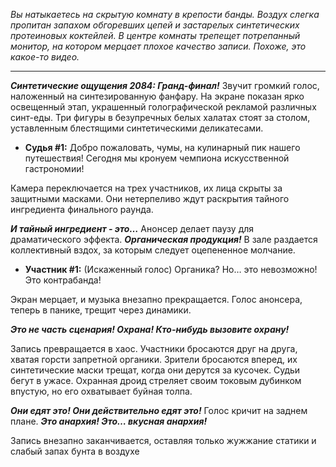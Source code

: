 _Вы натыкаетесь на скрытую комнату в крепости банды. Воздух слегка пропитан запахом обгоревших цепей и застарелых синтетических протеиновых коктейлей. В центре комнаты трепещет потрепанный монитор, на котором мерцает плохое качество записи. Похоже, это какое-то видео._

---

**_Синтетические ощущения 2084: Гранд-финал!_** Звучит громкий голос, наложенный на синтезированную фанфару. На экране показан ярко освещенный этап, украшенный голографической рекламой различных синт-еды. Три фигуры в безупречных белых халатах стоят за столом, уставленным блестящими синтетическими деликатесами.

- **Судья #1:** Добро пожаловать, чумы, на кулинарный пик нашего путешествия! Сегодня мы кронуем чемпиона искусственной гастрономии!

Камера переключается на трех участников, их лица скрыты за защитными масками. Они нетерпеливо ждут раскрытия тайного ингредиента финального раунда.

**_И тайный ингредиент - это…_** Анонсер делает паузу для драматического эффекта. **_Органическая продукция!_** В зале раздается коллективный вздох, за которым следует оцепененное молчание.

- **Участник #1:** (Искаженный голос) Органика? Но… это невозможно! Это контрабанда!

Экран мерцает, и музыка внезапно прекращается. Голос анонсера, теперь в панике, трещит через динамики.

**_Это не часть сценария! Охрана! Кто-нибудь вызовите охрану!_**

Запись превращается в хаос. Участники бросаются друг на друга, хватая горсти запретной органики. Зрители бросаются вперед, их синтетические маски трещат, когда они дерутся за кусочек. Судьи бегут в ужасе. Охранная дроид стреляет своим токовым дубинком впустую, но его охватывает буйная толпа.

**_Они едят это! Они действительно едят это!_** Голос кричит на заднем плане. **_Это анархия! Это… вкусная анархия!_**

Запись внезапно заканчивается, оставляя только жужжание статики и слабый запах бунта в воздухе
